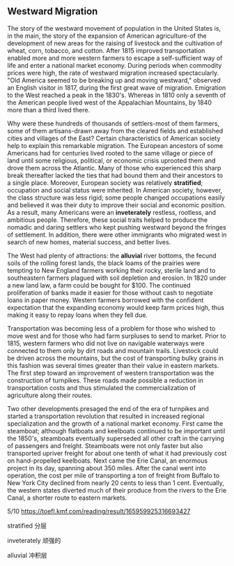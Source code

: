 ## Westward Migration

The story of the westward movement of population in the United States is, in the main, the story of the expansion of American agriculture-of the development of new areas for the raising of livestock and the cultivation of wheat, corn, tobacco, and cotton. After 1815 improved transportation enabled more and more western farmers to escape a self-sufficient way of life and enter a national market economy. During periods when commodity prices were high, the rate of westward migration increased spectacularly. "Old America seemed to be breaking up and moving westward," observed an English visitor in 1817, during the first great wave of migration. Emigration to the West reached a peak in the 1830's. Whereas in 1810 only a seventh of the American people lived west of the Appalachian Mountains, by 1840 more than a third lived there.

Why were these hundreds of thousands of settlers-most of them farmers, some of them artisans-drawn away from the cleared fields and established cities and villages of the East? Certain characteristics of American society help to explain this remarkable migration. The European ancestors of some Americans had for centuries lived rooted to the same village or piece of land until some religious, political, or economic crisis uprooted them and drove them across the Atlantic. Many of those who experienced this sharp break thereafter lacked the ties that had bound them and their ancestors to a single place. Moreover, European society was relatively **stratified**; occupation and social status were inherited. In American society, however, the class structure was less rigid; some people changed occupations easily and believed it was their duty to improve their social and economic position. As a result, many Americans were an **inveterately** restless, rootless, and ambitious people. Therefore, these social traits helped to produce the nomadic and daring settlers who kept pushing westward beyond the fringes of settlement. In addition, there were other immigrants who migrated west in search of new homes, material success, and better lives.

The West had plenty of attractions: the **alluvial** river bottoms, the fecund soils of the rolling forest lands, the black loams of the prairies were tempting to New England farmers working their rocky, sterile land and to southeastern farmers plagued with soil depletion and erosion. In 1820 under a new land law, a farm could be bought for $100. The continued proliferation of banks made it easier for those without cash to negotiate loans in paper money. Western farmers borrowed with the confident expectation that the expanding economy would keep farm prices high, thus making it easy to repay loans when they fell due.

Transportation was becoming less of a problem for those who wished to move west and for those who had farm surpluses to send to market. Prior to 1815, western farmers who did not live on navigable waterways were connected to them only by dirt roads and mountain trails. Livestock could be driven across the mountains, but the cost of transporting bulky grains in this fashion was several times greater than their value in eastern markets. The first step toward an improvement of western transportation was the construction of turnpikes. These roads made possible a reduction in transportation costs and thus stimulated the commercialization of agriculture along their routes.

Two other developments presaged the end of the era of turnpikes and started a transportation revolution that resulted in increased regional specialization and the growth of a national market economy. First came the steamboat; although flatboats and keelboats continued to be important until the 1850's, steamboats eventually superseded all other craft in the carrying of passengers and freight. Steamboats were not only faster but also transported upriver freight for about one tenth of what it had previously cost on hand-propelled keelboats. Next came the Erie Canal, an enormous project in its day, spanning about 350 miles. After the canal went into operation, the cost per mile of transporting a ton of freight from Buffalo to New York City declined from nearly 20 cents to less than 1 cent. Eventually, the western states diverted much of their produce from the rivers to the Erie Canal, a shorter route to eastern markets.

5/10 https://toefl.kmf.com/reading/result/165959925316693427

stratified          分层

inveterately              顽强的

alluvial                 冲积层
